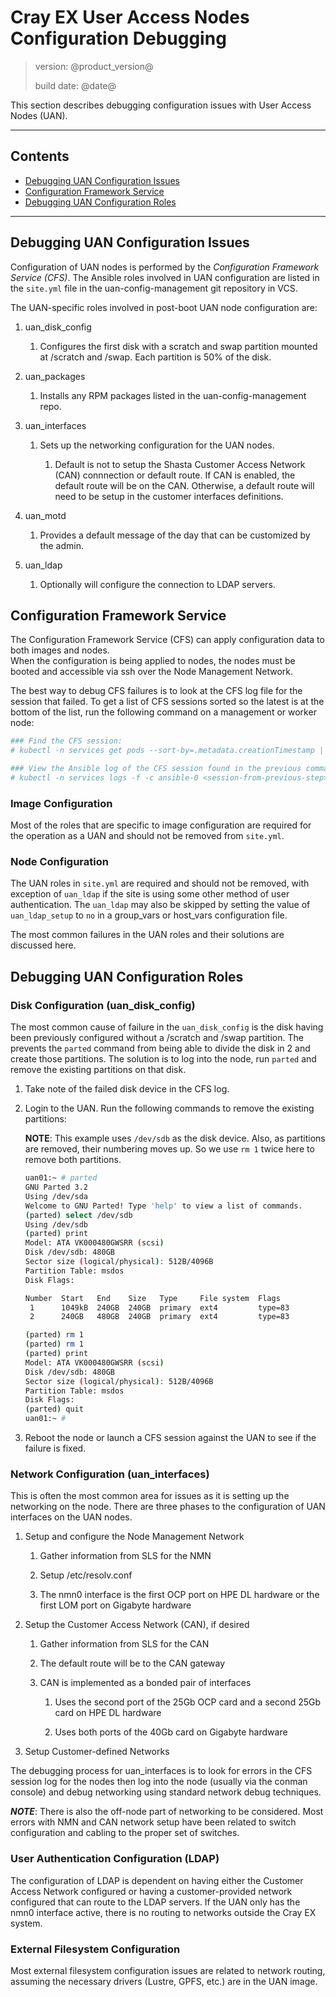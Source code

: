 # Cray EX User Access Nodes Configuration Debugging

> version: @product_version@
>
> build date: @date@

This section describes debugging configuration issues with User Access Nodes (UAN).

---

## Contents

* [Debugging UAN Configuration Issues](#overview)
* [Configuration Framework Service](#cfs)
* [Debugging UAN Configuration Roles](#debug)

---

<a name="Debugging UAN Configuration Issues"></a>
## Debugging UAN Configuration Issues

Configuration of UAN nodes is performed by the *Configuration Framework Service (CFS)*.  The Ansible
roles involved in UAN configuration are listed in the `site.yml` file in the uan-config-management git
repository in VCS.

The UAN-specific roles involved in post-boot UAN node configuration are:
1. uan_disk_config

    1. Configures the first disk with a scratch and swap partition mounted at /scratch and /swap.
    Each partition is 50% of the disk.

1. uan_packages

    1. Installs any RPM packages listed in the uan-config-management repo.

1. uan_interfaces

    1. Sets up the networking configuration for the UAN nodes.

        1. Default is not to setup the Shasta Customer Access Network (CAN) connnection or default route.
        If CAN is enabled, the default route will be on the CAN.  Otherwise, a default route will need to
        be setup in the customer interfaces definitions.

1. uan_motd

    1. Provides a default message of the day that can be customized by the admin.

1. uan_ldap

    1. Optionally will configure the connection to LDAP servers.

<a name="cfs"></a>
## Configuration Framework Service

The Configuration Framework Service (CFS) can apply configuration data to both images and nodes.  
When the configuration is being applied to nodes, the nodes must be booted and accessible via ssh over
the Node Management Network.

The best way to debug CFS failures is to look at the CFS log file for the session that failed.  To get
a list of CFS sessions sorted so the latest is at the bottom of the list, run the following command on
a management or worker node:

```bash
### Find the CFS session:
# kubectl -n services get pods --sort-by=.metadata.creationTimestamp | grep ^cfs

### View the Ansible log of the CFS session found in the previous command:
# kubectl -n services logs -f -c ansible-0 <session-from-previous-step>
```

### Image Configuration

Most of the roles that are specific to image configuration are required for the operation as a UAN and
should not be removed from `site.yml`.

### Node Configuration

The UAN roles in `site.yml` are required and should not be removed, with exception of `uan_ldap` if the
site is using some other method of user authentication.  The `uan_ldap` may also be skipped by setting the
value of `uan_ldap_setup` to `no` in a group_vars or host_vars configuration file.

The most common failures in the UAN roles and their solutions are discussed here.


<a name="debug"></a>
## Debugging UAN Configuration Roles

### Disk Configuration (uan_disk_config)

The most common cause of failure in the `uan_disk_config` is the disk having been previously configured 
without a /scratch and /swap partition.  The prevents the `parted` command from being able to
divide the disk in 2 and create those partitions.  The solution is to log into the node, run `parted` and
remove the existing partitions on that disk.

1. Take note of the failed disk device in the CFS log.

1. Login to the UAN.  Run the following commands to remove the existing partitions:

    **NOTE**: This example uses `/dev/sdb` as the disk device.  Also, as partitions are removed, their
              numbering moves up.  So we use `rm 1` twice here to remove both partitions.

    ```bash
    uan01:~ # parted
    GNU Parted 3.2
    Using /dev/sda
    Welcome to GNU Parted! Type 'help' to view a list of commands.
    (parted) select /dev/sdb
    Using /dev/sdb
    (parted) print
    Model: ATA VK000480GWSRR (scsi)
    Disk /dev/sdb: 480GB
    Sector size (logical/physical): 512B/4096B
    Partition Table: msdos
    Disk Flags:

    Number  Start   End    Size   Type     File system  Flags
     1      1049kB  240GB  240GB  primary  ext4         type=83
     2      240GB   480GB  240GB  primary  ext4         type=83

    (parted) rm 1
    (parted) rm 1
    (parted) print
    Model: ATA VK000480GWSRR (scsi)
    Disk /dev/sdb: 480GB
    Sector size (logical/physical): 512B/4096B
    Partition Table: msdos
    Disk Flags:
    (parted) quit
    uan01:~ #
    ```

1. Reboot the node or launch a CFS session against the UAN to see if the failure is fixed.

### Network Configuration (uan_interfaces)

This is often the most common area for issues as it is setting up the networking on the node.
There are three phases to the configuration of UAN interfaces on the UAN nodes.

1. Setup and configure the Node Management Network

    1. Gather information from SLS for the NMN

    1. Setup /etc/resolv.conf

    1. The nmn0 interface is the first OCP port on HPE DL hardware or the first LOM port on Gigabyte hardware

1. Setup the Customer Access Network (CAN), if desired

    1. Gather information from SLS for the CAN

    1. The default route will be to the CAN gateway

    1. CAN is implemented as a bonded pair of interfaces

        1. Uses the second port of the 25Gb OCP card and a second 25Gb card on HPE DL hardware

        1. Uses both ports of the 40Gb card on Gigabyte hardware

1. Setup Customer-defined Networks

The debugging process for uan_interfaces is to look for errors in the CFS session log for the nodes then
log into the node (usually via the conman console) and debug networking using standard network debug techniques.

***NOTE***: There is also the off-node part of networking to be considered.  Most errors with NMN and CAN network
setup have been related to switch configuration and cabling to the proper set of switches.


### User Authentication Configuration (LDAP)

The configuration of LDAP is dependent on having either the Customer Access Network configured or having 
a customer-provided network configured that can route to the LDAP servers.  If the UAN only has the nmn0
interface active, there is no routing to networks outside the Cray EX system.

### External Filesystem Configuration

Most external filesystem configuration issues are related to network routing, assuming the necessary drivers
(Lustre, GPFS, etc.) are in the UAN image.
